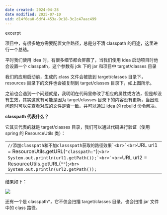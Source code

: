 ```yaml
---
date created: 2024-04-28
date modified: 2025-07-10
uid: d14f0ea0-6df4-453a-9c18-3c2c47aac499
---
```


excerpt

<!-- more -->

项目中，有很多地方需要配置文件路径，总是分不清 classpath 的用途，这里进行一个总结。

平时我们使用 idea 时，有很多细节都会屏蔽了，当我们使用 idea 启动项目时他会设置一个 classpath，这个参数有 jdk 下的 jar 和项目中 target/classes 目录

我们的应用启动前，生成的.class 文件会被放到 target/classes 目录下，resources 目录下的文件也会被复制到 target/classes 目录下，如上图所示。

之前也会遇到一个问题就是，我明明在代码里修改了相应的属性或方法，但是却没有生效，其实这就有可能是因为 target/classes 目录下的内容没有更新，当出现问题时可以先查看对应的文件是否一致。并可以通过 idea 的 rebuild 命令解决。

**classpath 代表什么？**

它其实代表的就是 target/classes 目录，我们可以通过代码进行验证（使用 spring 的 ResourceUtils 类）：

|   |
|---|
|``//添加classpath和不加classspath获取的路径效果`<br>`<br>``URL url1 = ResourceUtils.getURL(``"classpath:"``);`<br>`<br>``System.out.println(url1.getPath());`<br>`<br>``URL url2 = ResourceUtils.getURL(``""``);`<br>`<br>`System.out.println(url2.getPath());`|

结果如下：

![](https://wiki.corp.qunar.com/download/attachments/475858871/image2021-8-3_22-18-28.png?version=1&modificationDate=1628000308000&api=v2)

还有一个是 classpath*，它不仅会扫描 target/classes 目录，也会扫描 jar 文件中的 class 路径。
